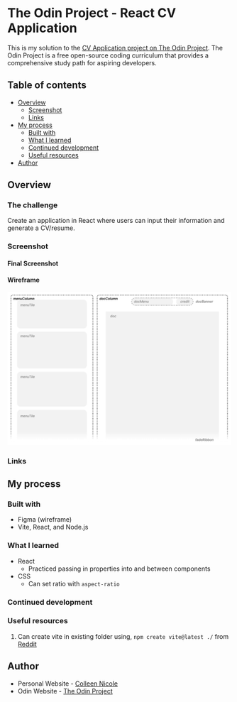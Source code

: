 # The Odin Project - React CV Application

This is my solution to the [CV Application project on The Odin Project](https://www.theodinproject.com/lessons/node-path-react-new-cv-application). The Odin Project is a free open-source coding curriculum that provides a comprehensive study path for aspiring developers. 

## Table of contents

- [Overview](#overview)
  - [Screenshot](#screenshot)
  - [Links](#links)
- [My process](#my-process)
  - [Built with](#built-with)
  - [What I learned](#what-i-learned)
  - [Continued development](#continued-development)
  - [Useful resources](#useful-resources)
- [Author](#author)

## Overview

### The challenge

Create an application in React where users can input their information and generate a CV/resume. 

### Screenshot

#### Final Screenshot

#### Wireframe

![](./wireframe.png)



### Links



## My process

### Built with

- Figma (wireframe)
- Vite, React, and Node.js

### What I learned

- React
  - Practiced passing in properties into and between components
- CSS
  - Can set ratio with `aspect-ratio`

### Continued development



### Useful resources

1. Can create vite in existing folder using, `npm create vite@latest ./` from [Reddit](https://www.reddit.com/r/webdev/comments/pk92o7/use_vite_in_the_current_directory/)


## Author

- Personal Website - [Colleen Nicole](https://www.colleennicole.com)
- Odin Website - [The Odin Project](https://www.theodinproject.com)

